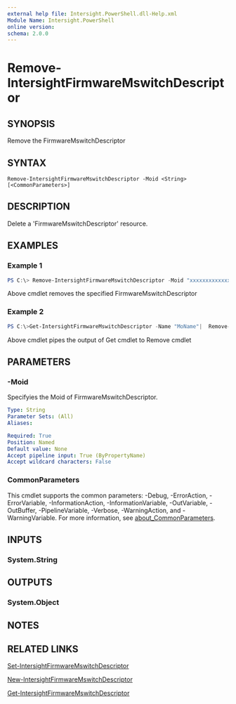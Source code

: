 ```yaml
---
external help file: Intersight.PowerShell.dll-Help.xml
Module Name: Intersight.PowerShell
online version:
schema: 2.0.0
---
```


# Remove-IntersightFirmwareMswitchDescriptor

## SYNOPSIS
Remove the FirmwareMswitchDescriptor

## SYNTAX

```
Remove-IntersightFirmwareMswitchDescriptor -Moid <String> [<CommonParameters>]
```

## DESCRIPTION
Delete a &apos;FirmwareMswitchDescriptor&apos; resource.

## EXAMPLES

### Example 1
```powershell
PS C:\> Remove-IntersightFirmwareMswitchDescriptor -Moid "xxxxxxxxxxxxxxxxxxxxxxxxxxx"
```
Above cmdlet removes the specified FirmwareMswitchDescriptor 

### Example 2
```powershell
PS C:\>Get-IntersightFirmwareMswitchDescriptor -Name "MoName"|  Remove-IntersightFirmwareMswitchDescriptor
```
Above cmdlet pipes the output of Get cmdlet to Remove cmdlet

## PARAMETERS

### -Moid
Specifyies the Moid of FirmwareMswitchDescriptor.

```yaml
Type: String
Parameter Sets: (All)
Aliases:

Required: True
Position: Named
Default value: None
Accept pipeline input: True (ByPropertyName)
Accept wildcard characters: False
```

### CommonParameters
This cmdlet supports the common parameters: -Debug, -ErrorAction, -ErrorVariable, -InformationAction, -InformationVariable, -OutVariable, -OutBuffer, -PipelineVariable, -Verbose, -WarningAction, and -WarningVariable. For more information, see [about_CommonParameters](http://go.microsoft.com/fwlink/?LinkID=113216).

## INPUTS

### System.String

## OUTPUTS

### System.Object
## NOTES

## RELATED LINKS

[Set-IntersightFirmwareMswitchDescriptor](./Set-IntersightFirmwareMswitchDescriptor.md)

[New-IntersightFirmwareMswitchDescriptor](./New-IntersightFirmwareMswitchDescriptor.md)

[Get-IntersightFirmwareMswitchDescriptor](./Get-IntersightFirmwareMswitchDescriptor.md)

